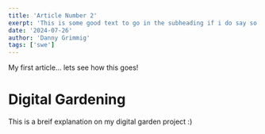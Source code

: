 ```yaml
---
title: 'Article Number 2'
exerpt: 'This is some good text to go in the subheading if i do say so myself'
date: '2024-07-26'
author: 'Danny Grimmig'
tags: ['swe']
---
```


My first article... lets see how this goes!

# Digital Gardening
This is a breif explanation on my digital garden project :) 